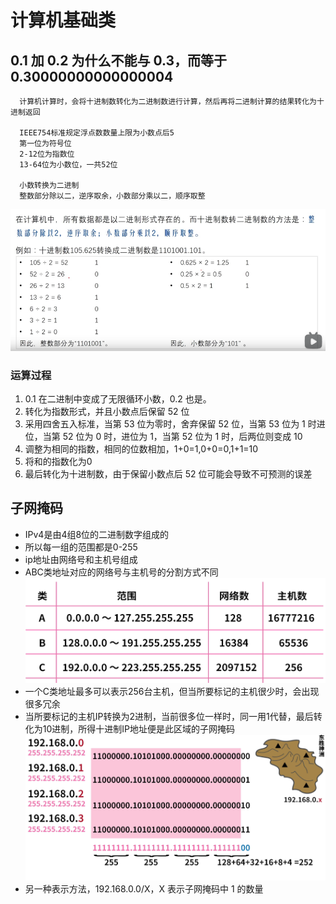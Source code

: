 # 计算机基础类
## 0.1 加 0.2 为什么不能与 0.3，而等于 0.30000000000000004
```
  计算机计算时，会将十进制数转化为二进制数进行计算，然后再将二进制计算的结果转化为十进制返回

  IEEE754标准规定浮点数数量上限为小数点后5
  第一位为符号位
  2-12位为指数位
  13-64位为小数位，一共52位

  小数转换为二进制
  整数部分除以二，逆序取余，小数部分乘以二，顺序取整
```


![avatar](../image/面试/float-binary.png)
### 运算过程
  1. 0.1 在二进制中变成了无限循环小数，0.2 也是。
  2. 转化为指数形式，并且小数点后保留 52 位
  3. 采用四舍五入标准，当第 53 位为零时，舍弃保留 52 位，当第 53 位为 1 时进位，当第 52 位为 0 时，进位为 1，当第 52 位为 1 时，后两位则变成 10
  4. 调整为相同的指数，相同的位数相加，1+0=1,0+0=0,1+1=10
  5. 将和的指数化为0
  6. 最后转化为十进制数，由于保留小数点后 52 位可能会导致不可预测的误差


## 子网掩码
+ IPv4是由4组8位的二进制数字组成的
+ 所以每一组的范围都是0-255
+ ip地址由网络号和主机号组成
+ ABC类地址对应的网络号与主机号的分割方式不同
![avatar](../image/面试/abc_address.png)
+ 一个C类地址最多可以表示256台主机，但当所要标记的主机很少时，会出现很多冗余
+ 当所要标记的主机IP转换为2进制，当前很多位一样时，同一用1代替，最后转化为10进制，所得十进制IP地址便是此区域的子网掩码
![avatar](../image/面试/subnet-mask.png)
+ 另一种表示方法，192.168.0.0/X，X 表示子网掩码中 1 的数量